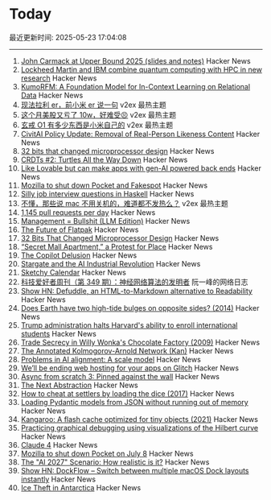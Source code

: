 # Today

最近更新时间: 2025-05-23 17:04:08

--- 
1. [John Carmack at Upper Bound 2025 (slides and notes)](https://twitter.com/ID_AA_Carmack/status/1925710474366034326) Hacker News
2. [Lockheed Martin and IBM combine quantum computing with HPC in new research](https://www.ibm.com/quantum/blog/lockheed-martin-sqd) Hacker News
3. [KumoRFM: A Foundation Model for In-Context Learning on Relational Data](https://kumo.ai/company/news/kumo-relational-foundation-model/) Hacker News
4. [现法拉利 er，前小米 er 说一句](https://www.v2ex.com/t/1133729) v2ex 最热主题
5. [这个月美股又亏了 10w，好难受😣](https://www.v2ex.com/t/1133699) v2ex 最热主题
6. [玄戒 O1 有多少东西是小米自己的](https://www.v2ex.com/t/1133697) v2ex 最热主题
7. [CivitAI Policy Update: Removal of Real-Person Likeness Content](https://civitai.com/articles/15022/policy-update-removal-of-real-person-likeness-content) Hacker News
8. [32 bits that changed microprocessor design](https://spectrum.ieee.org/bellmac-32-ieee-milestone) Hacker News
9. [CRDTs #2: Turtles All the Way Down](https://jhellerstein.github.io/blog/crdt-turtles/) Hacker News
10. [Like Lovable but can make apps with gen-AI powered back ends](https://getcreatr.com/) Hacker News
11. [Mozilla to shut down Pocket and Fakespot](https://support.mozilla.org/en-US/kb/future-of-pocket) Hacker News
12. [Silly job interview questions in Haskell](https://chrispenner.ca/posts/interview) Hacker News
13. [不懂，那些说 mac 不用关机的，难道都不发热么？](https://www.v2ex.com/t/1133688) v2ex 最热主题
14. [1,145 pull requests per day](https://saile.it/1145-pull-requests-per-day/) Hacker News
15. [Management = Bullshit (LLM Edition)](http://funcall.blogspot.com/2025/05/management-bullshit.html) Hacker News
16. [The Future of Flatpak](https://lwn.net/Articles/1020571/) Hacker News
17. [32 Bits That Changed Microprocessor Design](https://spectrum.ieee.org/bellmac-32-ieee-milestone) Hacker News
18. [“Secret Mall Apartment,” a Protest for Place](https://modernagejournal.com/secret-mall-apartment-a-protest-for-place/251023/) Hacker News
19. [The Copilot Delusion](https://deplet.ing/the-copilot-delusion/) Hacker News
20. [Stargate and the AI Industrial Revolution](https://davefriedman.substack.com/p/stargate-and-the-ai-industrial-revolution) Hacker News
21. [Sketchy Calendar](https://www.inkandswitch.com/ink/notes/sketchy-calendar/) Hacker News
22. [科技爱好者周刊（第 349 期）：神经网络算法的发明者](http://www.ruanyifeng.com/blog/2025/05/weekly-issue-349.html) 阮一峰的网络日志
23. [Show HN: Defuddle, an HTML-to-Markdown alternative to Readability](https://github.com/kepano/defuddle) Hacker News
24. [Does Earth have two high-tide bulges on opposite sides? (2014)](http://physics.stackexchange.com/questions/121830/does-earth-really-have-two-high-tide-bulges-on-opposite-sides) Hacker News
25. [Trump administration halts Harvard's ability to enroll international students](https://www.nytimes.com/2025/05/22/us/politics/trump-harvard-international-students.html) Hacker News
26. [Trade Secrecy in Willy Wonka's Chocolate Factory (2009)](https://papers.ssrn.com/sol3/papers.cfm?abstract_id=1430463) Hacker News
27. [The Annotated Kolmogorov-Arnold Network (Kan)](https://alexzhang13.github.io/blog/2024/annotated-kan/) Hacker News
28. [Problems in AI alignment: A scale model](https://muldoon.cloud/2025/05/22/alignment.html) Hacker News
29. [We’ll be ending web hosting for your apps on Glitch](https://blog.glitch.com/post/changes-are-coming-to-glitch/) Hacker News
30. [Async from scratch 3: Pinned against the wall](https://natkr.com/2025-05-22-async-from-scratch-3/) Hacker News
31. [The Next Abstraction](https://substack.com/inbox/post/164096497) Hacker News
32. [How to cheat at settlers by loading the dice (2017)](https://izbicki.me/blog/how-to-cheat-at-settlers-of-catan-by-loading-the-dice-and-prove-it-with-p-values.html) Hacker News
33. [Loading Pydantic models from JSON without running out of memory](https://pythonspeed.com/articles/pydantic-json-memory/) Hacker News
34. [Kangaroo: A flash cache optimized for tiny objects (2021)](https://engineering.fb.com/2021/10/26/core-infra/kangaroo/) Hacker News
35. [Practicing graphical debugging using visualizations of the Hilbert curve](https://akkartik.name/debugUIs.html) Hacker News
36. [Claude 4](https://www.anthropic.com/news/claude-4) Hacker News
37. [Mozilla to shut down Pocket on July 8](https://support.mozilla.org/en-US/kb/future-of-pocket) Hacker News
38. [The "AI 2027" Scenario: How realistic is it?](https://garymarcus.substack.com/p/the-ai-2027-scenario-how-realistic) Hacker News
39. [Show HN: DockFlow – Switch between multiple macOS Dock layouts instantly](https://dockflow.appitstudio.com/) Hacker News
40. [Ice Theft in Antarctica](https://nautil.us/ice-theft-in-antarctica-1210083/) Hacker News
